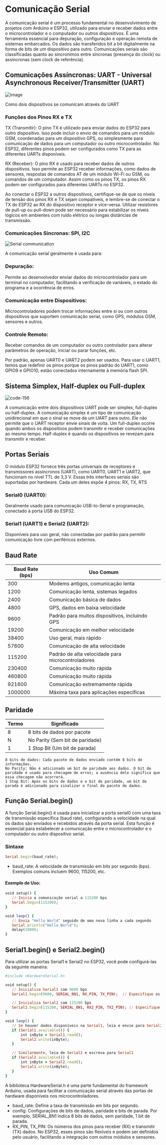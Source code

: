 # Comunicação Serial 

A comunicação serial é um processo fundamental no desenvolvimento de projetos com Arduino e ESP32, utilizado para enviar e receber dados entre o microcontrolador e o computador ou outros dispositivos. É uma ferramenta essencial para depuração, configuração e operação remota de sistemas embarcados.  Os dados são transferidos bit a bit digitalmente na forma de bits de um dispositivo para outro. Comunicações seriais são classíficadas quanto ao sincronimos entre síncronas (presença do clock) ou assíncronas (sem clock de referência).

## Comunicações Assíncronas: UART - Universal Asynchronous Receiver/Transmitter (UART) 

![image](https://github.com/mchavesferreira/mcr/assets/63993080/0863b2cf-8b89-437b-bdcd-02d2f85ea9fb)

Como dois dispositivos se comunicam através do UART

### Funções dos Pinos RX e TX

TX (Transmitir): O pino TX é utilizado para enviar dados do ESP32 para outro dispositivo. Isso pode incluir o envio de comandos para um módulo GSM, coordenadas para um dispositivo GPS, ou simplesmente para comunicação de dados para um computador ou outro microcontrolador. No ESP32, diferentes pinos podem ser configurados como TX para as diferentes UARTs disponíveis.

RX (Receber): O pino RX é usado para receber dados de outros dispositivos. Isso permite ao ESP32 receber informações, como dados de sensores, respostas de comandos AT de um módulo Wi-Fi ou GSM, ou comandos de um computador. Assim como os pinos TX, os pinos RX podem ser configurados para diferentes UARTs no ESP32.

Ao conectar o ESP32 a outros dispositivos, certifique-se de que os níveis de tensão dos pinos RX e TX sejam compatíveis, e lembre-se de conectar o TX do ESP32 ao RX do dispositivo receptor e vice-versa. Utilizar resistores de pull-up ou pull-down pode ser necessário para estabilizar os níveis lógicos em ambientes com ruído elétrico ou longas distâncias de transmissão.

### Comunicações Síncronas: SPI, I2C

![Serial communication](https://github.com/mchavesferreira/mcr/assets/63993080/b245763b-464d-436d-8484-f270fb7e2549)

A comunicação serial geralmente é usada para:

### Depuração: 
Permite ao desenvolvedor enviar dados do microcontrolador para um terminal no computador, facilitando a verificação de variáveis, o estado do programa e a ocorrência de erros.
### Comunicação entre Dispositivos:
Microcontroladores podem trocar informações entre si ou com outros dispositivos que suportem comunicação serial, como GPS, módulos GSM, sensores e outros.
### Controle Remoto: 
Receber comandos de um computador ou outro controlador para alterar parâmetros de operação, iniciar ou parar funções, etc.


Por padrão, apenas UART0 e UART2 podem ser usados. Para usar o UART1, temos que redefinir os pinos porque os pinos padrão do UART1, como GPIO9 e GPIO10, estão conectados internamente à memória flash SPI.


## Sistema Simplex, Half-duplex ou Full-duplex

![code-156](https://github.com/mchavesferreira/mcr/assets/63993080/a6eadc7d-5897-4169-a5ff-44eb3c93c9eb)

A comunicação entre dois dispositivos UART pode ser simplex, full-duplex ou half-duplex. A comunicação simplex é um tipo de comunicação unidirecional em que o sinal se move de um UART para outro. Ele não permite que o UART receptor envie sinais de volta. Um full-duplex ocorre quando ambos os dispositivos podem transmitir e receber comunicações ao mesmo tempo. Half-duplex é quando os dispositivos se revezam para transmitir e receber.

## Portas Seriais 

O módulo ESP32 fornece três portas universais de receptores e transmissores assíncronos (UART), como UART0, UART1 e UART2, que funcionam no nível TTL de 3,3 V. Essas três interfaces seriais são suportadas por hardware. Cada um deles expõe 4 pinos: RX, TX, RTS 
### Serial0 (UART0): 
Geralmente usado para comunicação USB-to-Serial e programação, conectado à porta USB do ESP32.
### Serial1 (UART1) e Serial2 (UART2):
Disponíveis para uso geral, não conectadas por padrão para permitir comunicação livre com periféricos externos.

## Baud Rate

| Baud Rate (bps) | Uso Comum                     |
|-----------------|-------------------------------|
| 300             | Modems antigos, comunicação lenta|
| 1200            | Comunicação lenta, sistemas legados|
| 2400            | Comunicação básica de dados   |
| 4800            | GPS, dados em baixa velocidade|
| 9600            | Padrão para muitos dispositivos, incluindo GPS|
| 19200           | Comunicação em melhor velocidade|
| 38400           | Uso geral, mais rápido        |
| 57600           | Comunicação de alta velocidade|
| 115200          | Padrão de alta velocidade para microcontroladores|
| 230400          | Comunicação muito rápida      |
| 460800          | Comunicação muito rápida      |
| 921600          | Comunicação extremamente rápida|
| 1000000         | Máxima taxa para aplicações específicas|

## Paridade 

| Termo | Significado                          |
|-------|--------------------------------------|
| 8     | 8 bits de dados por pacote           |
| N     | No Parity (Sem bit de paridade)      |
| 1     | 1 Stop Bit (Um bit de parada)        |

    8 bits de dados: Cada pacote de dados enviado contém 8 bits de informações.
    No Parity: Não é adicionado um bit de paridade aos dados. O bit de paridade é usado para checagem de erros; a ausência dele significa que essa checagem não ocorrerá.
    1 Stop Bit: Após os bits de dados e o bit de paridade, um bit de parada é adicionado para sinalizar o final do pacote de dados.

## Função Serial.begin()

A função Serial.begin() é usada para inicializar a porta serial0 com uma taxa de transmissão específica (baud rate), configurando a velocidade na qual os dados são enviados e recebidos através da porta serial. Esta função é essencial para estabelecer a comunicação entre o microcontrolador e o computador ou outro dispositivo serial.

### Sintaxe
 ```ruby 
Serial.begin(baud_rate);
 ```
- baud_rate: A velocidade de transmissão em bits por segundo (bps). Exemplos comuns incluem 9600, 115200, etc.

#### Exemplo de Uso:

 ```ruby 
void setup() {
    // Inicia a comunicação serial a 115200 bps
    Serial.begin(115200);
}

void loop() {
    // Envia "Hello World" seguido de uma nova linha a cada segundo
    Serial.println("Hello World");
    delay(1000);
}

 ```

## Serial1.begin() e Serial2.begin()

Para utilizar as portas Serial1 e Serial2 no ESP32, você pode configurá-las da seguinte maneira:


 ```ruby
#include <HardwareSerial.h>

void setup() {
    // Inicializa Serial1 com 9600 bps
    Serial1.begin(9600, SERIAL_8N1, RX_PIN, TX_PIN);  // Especifique os pinos RX e TX apropriados

    // Inicializa Serial2 com 115200 bps
    Serial2.begin(115200, SERIAL_8N1, RX2_PIN, TX2_PIN); // Especifique os pinos RX2 e TX2 apropriados
}

void loop() {
    // Se houver dados disponíveis na Serial1, leia e envie para Serial2
    if (Serial1.available()) {
        int inByte = Serial1.read();
        Serial2.write(inByte);
    }

    // Similarmente, leia de Serial2 e escreva para Serial1
    if (Serial2.available()) {
        int inByte = Serial2.read();
        Serial1.write(inByte);
    }
}


 ```

A biblioteca HardwareSerial.h é uma parte fundamental do framework Arduino, usada para facilitar a comunicação serial através das portas de hardware disponíveis nos microcontroladores. 


   - baud_rate: Define a taxa de transmissão em bits por segundo.
   - config: Configurações de bits de dados, paridade e bits de parada. Por exemplo, SERIAL_8N1 indica 8 bits de dados, sem paridade, 1 bit de parada.
   - RX_PIN, TX_PIN: Os números dos pinos para receber (RX) e transmitir (TX) dados. No ESP32, esses pinos são flexíveis e podem ser definidos pelo usuário, facilitando a integração com outros módulos e sensores.

    

